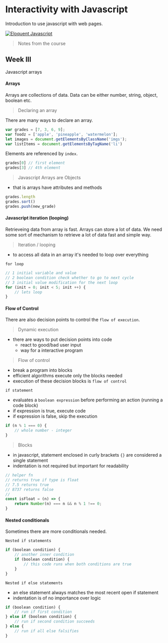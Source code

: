 # Interactivity with Javascript

Introduction to use javascript with web pages.

[![Eloquent Javascript](https://eloquentjavascript.net/img/cover.jpg "Eloquent Javascript")](https://eloquentjavascript.net/)

> Notes from the course

## Week III

Javascript arrays

#### Arrays

Arrays are collections of data. Data can be either number, string, object, boolean etc.

> Declaring an array

There are many ways to declare an array.

```js
var grades = [7, 3, 6, 9];
var foodz = ['apple', 'pineapple', 'watermelon'];
let images = document.getElementsByClassName('imgs');
var listItems = document.getElementsByTagName('li')
```

Elements are referenced by `index`.

```js
grades[0] // first element
grades[3] // 4th element
```

> Javascript Arrays are Objects

- that is arrays have attributes and methods

```js
grades.length
grades.sort()
grades.push(new_grade)
```

#### Javascript iteration (looping)

Retrieveing data from array is fast. Arrays can store a lot of data. We need some sort of mechanism to retrieve a lot of data fast and simple way.

> Iteration / looping

- to access all data in an array it's needed to loop over everything

`for loop`

```js
// 1 initial variable and value
// 2 boolean condition check whether to go to next cycle
// 3 initial value modification for the next loop
for (init = 0; init < 5; init ++) {
    // lets loop
}
```

#### Flow of Control

There are also decision points to control the `flow of execution`.

> Dynamic execution

- there are ways to put decision points into code
    - react to good/bad user input
    - way for a interactive program

> Flow of control

- break a program into blocks
- efficient algorithms execute only the blocks needed
- execution of these decision blocks is `flow of control`

`if statement`

- evaluates a `boolean expression` before performing an action (running a code block)
- if expression is true, execute code
- if expression is false, skip the execution

```js
if (n % 1 === 0) {
    // whole number - integer
}
```

> Blocks

- in javascript, statement enclosed in curly brackets `{}` are considered a single statement
- indentation is not required but important for readability

```js
// helper fn
// returns true if type is float
// 7.5 returns true
// 8737 returns false
// 
const isFloat = (n) => {
    return Number(n) === n && n % 1 !== 0;
}
```

#### Nested conditionals

Sometimes there are more conditionals needed.

`Nested if statements`

```js
if (boolean condition) {
    // another inner condition
    if (boolean condition) {
        // this code runs when both conditions are true
    }
}
```

`Nested if else statements`

- an else statement always matches the most recent open if statement
- indentation is of no importance over logic

```js
if (boolean condition) {
    // run if first condition
} else if (boolean condition) {
    // run if second condition succeeds
} else {
    // run if all else falsifies
}
```


 
